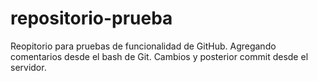 # repositorio-prueba
Reopitorio para pruebas de funcionalidad de GitHub.
Agregando comentarios desde el bash de Git.
Cambios y posterior commit desde el servidor.
